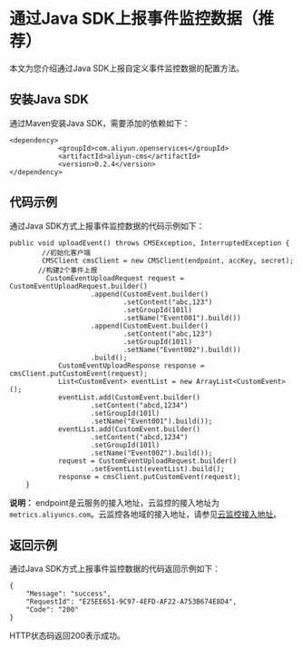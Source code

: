 # 通过Java SDK上报事件监控数据（推荐）

本文为您介绍通过Java SDK上报自定义事件监控数据的配置方法。

## 安装Java SDK

通过Maven安装Java SDK，需要添加的依赖如下：

```
<dependency>
            <groupId>com.aliyun.openservices</groupId>
            <artifactId>aliyun-cms</artifactId>
            <version>0.2.4</version>
</dependency>
```

## 代码示例

通过Java SDK方式上报事件监控数据的代码示例如下：

```
public void uploadEvent() throws CMSException, InterruptedException {
        //初始化客户端
        CMSClient cmsClient = new CMSClient(endpoint, accKey, secret);
       //构建2个事件上报
         CustomEventUploadRequest request = CustomEventUploadRequest.builder()
                    .append(CustomEvent.builder()
                            .setContent("abc,123")
                            .setGroupId(101l)
                            .setName("Event001").build())
                    .append(CustomEvent.builder()
                            .setContent("abc,123")
                            .setGroupId(101l)
                            .setName("Event002").build())
                    .build();
            CustomEventUploadResponse response = cmsClient.putCustomEvent(request);
            List<CustomEvent> eventList = new ArrayList<CustomEvent>();
            eventList.add(CustomEvent.builder()
                    .setContent("abcd,1234")
                    .setGroupId(101l)
                    .setName("Event001").build());
            eventList.add(CustomEvent.builder()
                    .setContent("abcd,1234")
                    .setGroupId(101l)
                    .setName("Event002").build());
            request = CustomEventUploadRequest.builder()
                    .setEventList(eventList).build();
            response = cmsClient.putCustomEvent(request);
    }
```

**说明：** endpoint是云服务的接入地址，云监控的接入地址为`metrics.aliyuncs.com`。云监控各地域的接入地址，请参见[云监控接入地址](/cn.zh-CN/API参考/调用API.md)。

## 返回示例

通过Java SDK方式上报事件监控数据的代码返回示例如下：

```
{
    "Message": "success",
    "RequestId": "E25EE651-9C97-4EFD-AF22-A753B674E8D4",
    "Code": "200"
}
```

HTTP状态码返回200表示成功。

